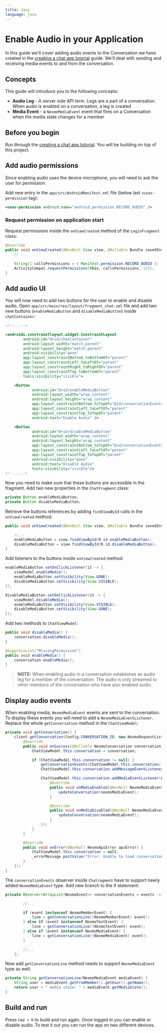 ```yaml
---
title: Java
language: java
---
```


# Enable Audio in your Application

In this guide we'll cover adding audio events to the Conversation we have created in the [creating a chat app tutorial](/client-sdk/tutorials/in-app-messaging/introduction/java) guide. We'll deal with sending and receiving media events to and from the conversation.

## Concepts

This guide will introduce you to the following concepts:

- **Audio Leg** - A server side API term. Legs are a part of a conversation. When audio is enabled on a conversation, a leg is created
- **Media Event** - a `NexmoMediaEvent` event that fires on a Conversation when the media state changes for a member

## Before you begin

Run through the [creating a chat app tutorial](/client-sdk/tutorials/in-app-messaging/introduction/java). You will be building on top of this project.

## Add audio permissions

Since enabling audio uses the device microphone, you will need to ask the user for permission. 

Add new entry in the `app/src/AndroidManifest.xml` file (below last `<uses-permission` tag):

```xml
<uses-permission android:name="android.permission.RECORD_AUDIO" />
```

### Request permission on application start

Request permissions inside the `onViewCreated` method of the `LoginFragment` class:

``` java
@Override
public void onViewCreated(@NonNull View view, @Nullable Bundle savedInstanceState) {
    // ...

    String[] callsPermissions = { Manifest.permission.RECORD_AUDIO };
    ActivityCompat.requestPermissions(this, callsPermissions, 123);
}
```

## Add audio UI

You will now need to add two buttons for the user to enable and disable audio. Open `app/src/main/res/layout/fragment_chat.xml` file and add two new buttons (`enableMediaButton` and `disableMediaButton`) inside `chatContainer`:

``` xml
<!--...-->

<androidx.constraintlayout.widget.ConstraintLayout
        android:id="@+id/chatContainer"
        android:layout_width="match_parent"
        android:layout_height="match_parent"
        android:visibility="gone"
        app:layout_constraintBottom_toBottomOf="parent"
        app:layout_constraintLeft_toLeftOf="parent"
        app:layout_constraintRight_toRightOf="parent"
        app:layout_constraintTop_toBottomOf="parent"
        tools:visibility="visible">

    <Button
            android:id="@+id/enableMediaButton"
            android:layout_width="wrap_content"
            android:layout_height="wrap_content"
            app:layout_constraintBottom_toTopOf="@id/conversationEventsScrollView"
            app:layout_constraintLeft_toLeftOf="parent"
            app:layout_constraintTop_toTopOf="parent"
            android:text="Enable Audio" />

    <Button
            android:id="@+id/disableMediaButton"
            android:layout_width="wrap_content"
            android:layout_height="wrap_content"
            app:layout_constraintBottom_toTopOf="@id/conversationEventsScrollView"
            app:layout_constraintLeft_toLeftOf="parent"
            app:layout_constraintTop_toTopOf="parent"
            android:visibility="gone"
            android:text="Disable Audio"
            tools:visibility="visible"/>
<!--...-->
```

Now you need to make sure that these buttons are accessible in the fragment. Add two new properties in the `ChatFragment` class:

```java
private Button enableMediaButton;
private Button disableMediaButton;
```

Retrieve the buttons references by adding `findViewById` calls in the `onViewCreated` method:

```java
public void onViewCreated(@NonNull View view, @Nullable Bundle savedInstanceState) {

    //...
    enableMediaButton = view.findViewById(R.id.enableMediaButton);
    disableMediaButton = view.findViewById(R.id.disableMediaButton);
}
```

Add listeners to the buttons inside `onViewCreated` method:

```java
enableMediaButton.setOnClickListener(it -> {
    viewModel.enableMedia();
    enableMediaButton.setVisibility(View.GONE);
    disableMediaButton.setVisibility(View.VISIBLE);
});

disableMediaButton.setOnClickListener(it -> {
    viewModel.disableMedia();
    enableMediaButton.setVisibility(View.VISIBLE);
    disableMediaButton.setVisibility(View.GONE);
});
```

Add two methods to `ChatViewModel`:

```java
public void disableMedia() {
    conversation.disableMedia();
}

@SuppressLint("MissingPermission")
public void enableMedia() {
    conversation.enableMedia();
}
```

> **NOTE:** When enabling audio in a conversation establishes an audio leg for a member of the conversation. The audio is only streamed to other members of the conversation who have also enabled audio.

## Display audio events

When enabling media, `NexmoMediaEvent` events are sent to the conversation. To display these events you will need to add a `NexmoMediaEventListener`. Replace the whole `getConversation` method in the `ChatViewModel`:

```java
private void getConversation() {
    client.getConversation(Config.CONVERSATION_ID, new NexmoRequestListener<NexmoConversation>() {
        @Override
        public void onSuccess(@Nullable NexmoConversation conversation) {
            ChatViewModel.this.conversation = conversation;

            if (ChatViewModel.this.conversation != null) {
                getConversationEvents(ChatViewModel.this.conversation);
                ChatViewModel.this.conversation.addMessageEventListener(messageListener);

                ChatViewModel.this.conversation.addMediaEventListener(new NexmoMediaEventListener() {
                    @Override
                    public void onMediaEnabled(@NonNull NexmoMediaEvent nexmoMediaEvent) {
                        updateConversation(nexmoMediaEvent);
                    }

                    @Override
                    public void onMediaDisabled(@NonNull NexmoMediaEvent nexmoMediaEvent) {
                        updateConversation(nexmoMediaEvent);
                    }
                });
            }
        }

        @Override
        public void onError(@NonNull NexmoApiError apiError) {
            ChatViewModel.this.conversation = null;
            _errorMessage.postValue("Error: Unable to load conversation " + apiError.getMessage());
        }
    });
}
```

The `conversationEvents` observer inside `Chatragment` have to support newly added `NexmoMediaEvent` type. Add new branch to the if statement:

```java
private Observer<ArrayList<NexmoEvent>> conversationEvents = events -> {

        //...

        if (event instanceof NexmoMemberEvent) {
            line = getConversationLine((NexmoMemberEvent) event);
        } else if (event instanceof NexmoTextEvent) {
            line = getConversationLine((NexmoTextEvent) event);
        } else if (event instanceof NexmoMediaEvent) {
            line = getConversationLine((NexmoMediaEvent) event);
        }

        //...
    };
```

Now add `getConversationLine` method needs to support `NexmoMediaEvent` type as well:

```java
private String getConversationLine(NexmoMediaEvent mediaEvent) {
    String user = mediaEvent.getFromMember().getUser().getName();
    return user + " media state: " + mediaEvent.getMediaState();
}
```

## Build and run

Press `Cmd + R` to build and run again. Once logged in you can enable or disable audio. To test it out you can run the app on two different devices.
